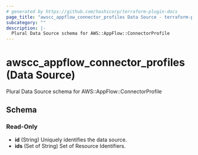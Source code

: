 ```yaml
---
# generated by https://github.com/hashicorp/terraform-plugin-docs
page_title: "awscc_appflow_connector_profiles Data Source - terraform-provider-awscc"
subcategory: ""
description: |-
  Plural Data Source schema for AWS::AppFlow::ConnectorProfile
---
```


# awscc_appflow_connector_profiles (Data Source)

Plural Data Source schema for AWS::AppFlow::ConnectorProfile



<!-- schema generated by tfplugindocs -->
## Schema

### Read-Only

- **id** (String) Uniquely identifies the data source.
- **ids** (Set of String) Set of Resource Identifiers.


